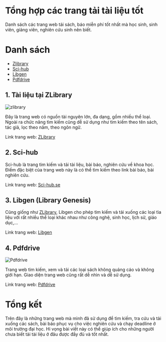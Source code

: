 # Tổng hợp các trang tải tài liệu tốt

Danh sách các trang web tải sách, báo miễn phí tốt nhất mà học sinh, sinh viên, giảng viên, nghiên cứu sinh nên biết.
# Danh sách
- [Zlibrary](#1-zlibrary)
- [Sci-hub](#2-sci-hub)
- [Libgen](#3-libgen-library-genesis)
- [Pdfdrive](#4-pdfdrive)
## 1. Tài liệu tại ZLibrary

![zlibrary](https://vn1lib.org/img/logo.zlibrary.png "Zlibrary")

Đây là trang web có nguồn tài nguyên lớn, đa dạng, gồm nhiều thể loại. Ngoài ra chức năng tìm kiếm cũng dễ sử dụng như tìm kiếm theo tên sách, tác giả, lọc theo năm, theo ngôn ngữ.

Link trang web: [ZLibrary](https://vn1lib.org)

## 2. Sci-hub

Sci-hub là trang tìm kiếm và tải tài liệu, bài báo, nghiên cứu về khoa học. Điểm đặc biệt của trang web này là có thể tìm kiếm theo link bài báo, bài nghiên cứu.

Link trang web: [Sci-hub.se](https://sci-hub.se)

## 3. Libgen (Library Genesis)

Cũng giống như [ZLibrary](https://vn1lib.org), Libgen cho phép tìm kiếm và tải xuống các loại tìa liệu với rất nhiều thể loại khác nhau như công nghệ, sinh học, lịch sử, giáo dục,...

Link trang web: [Libgen](http://libgen.rs)

## 4. Pdfdrive
![Pdfdrive](https://www.pdfdrive.com/assets/img/logo-1.png.pagespeed.ce.5UNSDNAJsC.png "Pdfdrive")

Trang web tìm kiếm, xem và tải các loại sách không quảng cáo và không giới hạn. Giao diện trang web cũng rất dễ nhìn và dễ sử dụng.

Link trang web: [Pdfdrive](https://www.pdfdrive.com)
 
# Tổng kết
Trên đây là những trang web mà mình đã sử dụng để tìm kiếm, tra cứu và tải xuống các sách, bài báo phục vụ cho việc nghiên cứu và chạy deadline ở môi trường đại học. Hi vọng bài viết này có thể giúp ích cho những người chưa biết tải tài liệu ở đâu được đầy đủ và tốt nhất.
